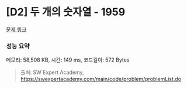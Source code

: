 # [D2] 두 개의 숫자열 - 1959 

[문제 링크](https://swexpertacademy.com/main/code/problem/problemDetail.do?contestProbId=AV5PpoFaAS4DFAUq) 

### 성능 요약

메모리: 58,508 KB, 시간: 149 ms, 코드길이: 572 Bytes



> 출처: SW Expert Academy, https://swexpertacademy.com/main/code/problem/problemList.do